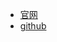 
- [官网](https://www.fit2cloud.com/jumpserver/index.html)
- [github](https://github.com/jumpserver/jumpserver)
